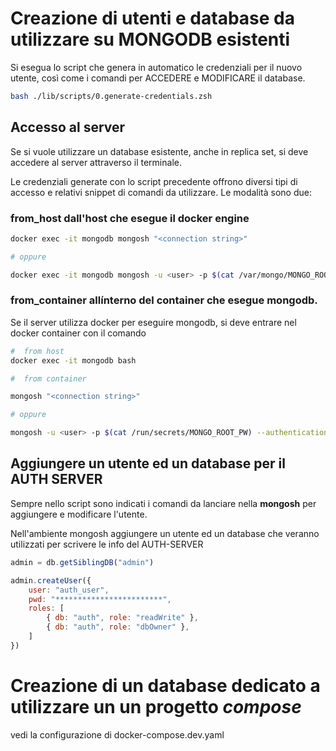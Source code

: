 # Creazione di utenti e database da utilizzare su MONGODB esistenti

Si  esegua lo script che genera in automatico le credenziali per il nuovo utente, così come i comandi per ACCEDERE e MODIFICARE il database.

```bash
bash ./lib/scripts/0.generate-credentials.zsh
```

## Accesso al server
Se si vuole utilizzare un  database esistente,  anche in replica set,  si deve accedere al server attraverso il terminale.

Le credenziali generate con lo script precedente offrono diversi tipi di accesso e relativi snippet di comandi da utilizzare. Le modalità sono due: 

### **from_host** dall'host che esegue il docker engine

```bash
docker exec -it mongodb mongosh "<connection string>"

# oppure 

docker exec -it mongodb mongosh -u <user> -p $(cat /var/mongo/MONGO_ROOT_PW)
```

### **from_container** allínterno del container che esegue mongodb.

Se il server utilizza docker per eseguire mongodb,  si deve entrare nel docker container con il comando 

```bash
#  from host
docker exec -it mongodb bash
```

```bash
#  from container 

mongosh "<connection string>"

# oppure

mongosh -u <user> -p $(cat /run/secrets/MONGO_ROOT_PW) --authenticationDatabase admin
```


## Aggiungere un utente ed un database per il AUTH SERVER

Sempre nello script sono indicati i comandi da lanciare nella **mongosh** per aggiungere e modificare l'utente.

Nell'ambiente mongosh aggiungere un utente ed un database che veranno utilizzati per scrivere le info del AUTH-SERVER

```javascript
admin = db.getSiblingDB("admin")

admin.createUser({
    user: "auth_user",
    pwd: "************************",
    roles: [
        { db: "auth", role: "readWrite" },
        { db: "auth", role: "dbOwner" },
    ]
})
```
# Creazione di un database dedicato a utilizzare un un progetto *compose*

vedi la configurazione di docker-compose.dev.yaml